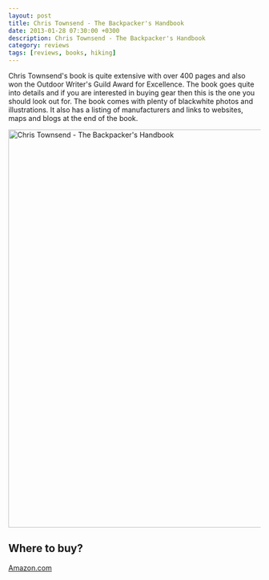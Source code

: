 ```yaml
---
layout: post
title: Chris Townsend - The Backpacker's Handbook
date: 2013-01-28 07:30:00 +0300
description: Chris Townsend - The Backpacker's Handbook
category: reviews
tags: [reviews, books, hiking]
---
```

Chris Townsend's book is quite extensive with over 400 pages and also won the Outdoor Writer's Guild Award for Excellence. The book goes quite into details and if you are interested in buying gear then this is the one you should look out for. The book comes with plenty of blackwhite photos and illustrations. It also has a listing of manufacturers and links to websites, maps and blogs at the end of the book.

<a href="https://www.flickr.com/photos/90204224@N07/8419915570" title="Chris Townsend - The Backpacker's Handbook"><img src="https://farm9.staticflickr.com/8049/8419915570_d52060403a_b.jpg" width="1024" height="795" alt="Chris Townsend - The Backpacker's Handbook"></a>

## Where to buy?
<a href="http://www.amazon.com/gp/product/007175489X/ref=as_li_qf_sp_asin_il_tl?ie=UTF8&camp=1789&creative=9325&creativeASIN=007175489X&linkCode=as2&tag=hikeve-20" target="_blank">Amazon.com</a>
